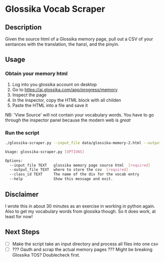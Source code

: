 # Glossika Vocab Scraper

## Description

Given the source html of a Glossika memory page, pull out a CSV of your sentances with the translation, the hanzi, and the pinyin.

## Usage
### Obtain your memory html

1. Log into you glossika account on desktop
2. Go to https://ai.glossika.com/app/progress/memory
3. Inspect the page
4. In the inspector, copy the HTML block with all childen
5. Paste the HTML into a file and save it

NB: 'View Source' will not contain your vocabulary words. You have to go through the inspector panel because the modern web is _great_

### Run the script
```bash
./glossika-scraper.py --input_file data/glossika-memory-2.html --output_file output/test2.csv
```

```bash
Usage: glossika-scraper.py [OPTIONS]

Options:
  --input_file TEXT   glossika memory page source html  [required]
  --output_file TEXT  where to store the csv  [required]
  --class_id TEXT     The name of the div for the vocab entry
  --help              Show this message and exit.
```

## Disclaimer

I wrote this in about 30 minutes as an exercise in working in python again.
Also to get my vocabulary words from glossika though. So it does work, at least for now!

## Next Steps

- [ ] Make the script take an input directory and process all files into one csv
- [ ] ??? Oauth and scrap the actual memory pages ??? Might be breaking Glossika TOS? Doublecheck first.
